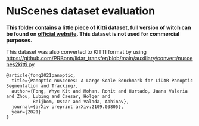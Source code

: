 # NuScenes dataset evaluation

**This folder contains a little piece of Kitti dataset, full version of witch can
be found on [official website](https://www.nuscenes.org/nuscenes). This dataset
is not used for commercial purposes.**

This dataset was also converted to KITTI format by using https://github.com/PRBonn/lidar_transfer/blob/main/auxiliary/convert/nuscenes2kitti.py

```
@article{fong2021panoptic,
  title={Panoptic nuScenes: A Large-Scale Benchmark for LiDAR Panoptic Segmentation and Tracking},
  author={Fong, Whye Kit and Mohan, Rohit and Hurtado, Juana Valeria and Zhou, Lubing and Caesar, Holger and
          Beijbom, Oscar and Valada, Abhinav},
  journal={arXiv preprint arXiv:2109.03805},
  year={2021}
}
```